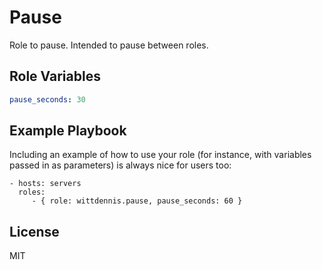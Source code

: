 # Pause

Role to pause. Intended to pause between roles.

## Role Variables

```yaml
pause_seconds: 30
```

## Example Playbook

Including an example of how to use your role (for instance, with variables passed in as parameters) is always nice for users too:

    - hosts: servers
      roles:
         - { role: wittdennis.pause, pause_seconds: 60 }

## License

MIT
